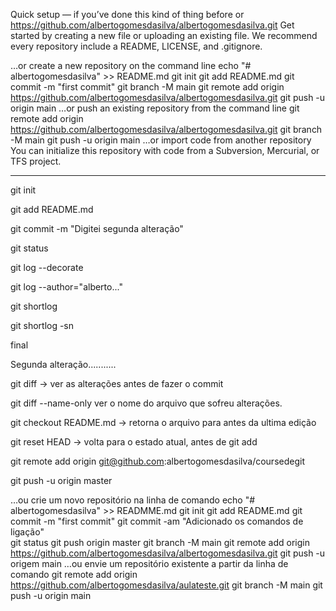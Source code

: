 Quick setup — if you’ve done this kind of thing before
or	
https://github.com/albertogomesdasilva/albertogomesdasilva.git
Get started by creating a new file or uploading an existing file. We recommend every repository include a README, LICENSE, and .gitignore.

…or create a new repository on the command line
echo "# albertogomesdasilva" >> README.md
git init
git add README.md
git commit -m "first commit"
git branch -M main
git remote add origin https://github.com/albertogomesdasilva/albertogomesdasilva.git
git push -u origin main
…or push an existing repository from the command line
git remote add origin https://github.com/albertogomesdasilva/albertogomesdasilva.git
git branch -M main
git push -u origin main
…or import code from another repository
You can initialize this repository with code from a Subversion, Mercurial, or TFS project.

******************************************************



git init


git add README.md

git commit -m "Digitei segunda alteração"

git status

git log --decorate

git log --author="alberto..." 

git shortlog

git shortlog -sn

final

Segunda alteração...........

git diff -> ver as alterações antes de fazer o commit

git diff --name-only  ver o nome do arquivo que sofreu alterações.

git checkout README.md -> retorna o arquivo para antes da ultima edição

git reset HEAD -> volta para o estado atual, antes de  git add <arquivo>

git remote add origin git@github.com:albertogomesdasilva/coursedegit

git push -u origin master


…ou crie um novo repositório na linha de comando
echo "# albertogomesdasilva" >> READMME.md 
git init 
git add README.md 
git commit -m "first commit" 
git commit -am "Adicionado os comandos de ligação"   
git status
git push origin master
git branch -M main 
git remote add origin https://github.com/albertogomesdasilva/albertogomesdasilva.git
 git push -u origem main
…ou envie um repositório existente a partir da linha de comando
git remote add origin https://github.com/albertogomesdasilva/aulateste.git
 git branch -M main 
git push -u origin main





